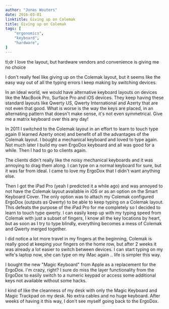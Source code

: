 ```yaml
---
author: "Jonas Wouters"
date: 2016-03-01
linktitle: Giving up on Colemak
title: Giving up on Colemak
tags: [
    "ergonomics",
    "keyboard",
    "hardware",
]
---
```


tl;dr I love the layout, but hardware vendors and convenience is giving me no choice

<!--more-->

I don't really feel like giving up on the Colemak layout, but it seems like the easy way out of all the typing errors I keep making by switching devices. 

In an ideal world, we would have alternative keyboard layouts on devices like the MacBook Pro, Surface Pro and iOS devices. They keep having these standard layouts like Qwerty US, Qwerty International and Azerty that are not even that good. What is worse is the way the keys are placed, in an alternating pattern that doesn't make sense, it's not even symmetrical.  Give me a matrix keyboard over this any day!

In 2011 I switched to the Colemak layout in an effort to learn to touch type again (I learned Azerty once) and benefit of all the advantages of the Colemak layout.  I bought a mechanical keyboard and loved to type again. Not much later I build my own ErgoDox keyboard and all was good for a while. Then I had to go to clients again.

The clients didn't really like the noisy mechanical keyboards and it was annoying to drag them along.  I can type on a normal keyboard for sure, but it was far from ideal. I came to love my ErgoDox that I didn't want anything else. 

Then I got the iPad Pro (yeah I predicted it a while ago) and was annoyed to not have the Colemak layout available in iOS or as an option on the Smart Keyboard Cover. The only option was to attach my Colemak configured ErgoDox (outputs as Qwerty) to be able to keep typing on a Colemak layout. This defeats the purpose of the iPad Pro for me completely so I decided to learn to touch type qwerty.  I can easily keep up with my typing speed from Colemak with just a subset of fingers, I know all the key locations by heart, but as soon as I try to type blindly, everything becomes a mess of Colemak and Qwerty merged together. 

I did notice a lot more travel in my fingers at the beginning, Colemak is really good at keeping your fingers on the home row, but after 2 weeks it was already a lot easier to switch between devices. I can start typing on my wife's laptop now, she can type on my iMac again .. life is simpler this way.  

I bought the new "Magic Keyboard" from Apple as a replacement for the ErgoDox. I'm crazy, right? I sure do miss the layer functionality from the ErgoDox to easily switch to a numeric keypad or access some additional keys not available without some hacks. 

I kind of like the cleanness of my desk with only the Magic Keyboard and Magic Trackpad on my desk. No extra cables and no huge keyboard. After weeks of having it this way, I don't see myself going back to the ErgoDox. 
